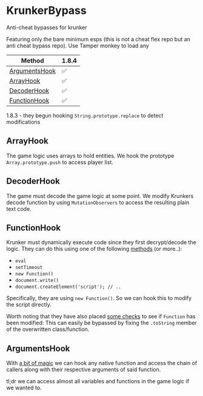 # KrunkerBypass
Anti-cheat bypasses for krunker

Featuring only the bare minimum esps (this is not a cheat flex repo but an anti cheat bypass repo). Use Tamper monkey to load any

| Method | 1.8.4 |
| --- | --- |
| [ArgumentsHook](https://github.com/hrt/KrunkerBypass/tree/master/ArgumentsHook) |  ✅  |
| [ArrayHook](https://github.com/hrt/KrunkerBypass/tree/master/ArrayHook) |  ✅  |
| [DecoderHook](https://github.com/hrt/KrunkerBypass/tree/master/DecoderHook) |  ✅  |
| [FunctionHook](https://github.com/hrt/KrunkerBypass/tree/master/FunctionHook) |  ✅  |


1.8.3 - they begun hooking `String.prototype.replace` to detect modifications

## ArrayHook
The game logic uses arrays to hold entities. We hook the prototype `Array.prototype.push` to access player list.

## DecoderHook
The game must decode the game logic at some point. We modify Krunkers decode function by using `MutationObservers` to access the resulting plain text code.

## FunctionHook
Krunker must dynamically execute code since they first decrypt/decode the logic. They can do this using one of the following [methods](https://www.everythingfrontend.com/posts/studying-javascript-eval.html) (or more..):
* `eval`
* `setTimeout`
* `new Function()`
* `document.write()`
* `document.createElement('script'); // ..`

Specifically, they are using `new Function()`. So we can hook this to modify the script directly.

Worth noting that they have also placed [some checks](https://github.com/hrt/AnticheatJS#function-modification-detection) to see if `Function` has been modified: This can easily be bypassed by fixing the `.toString` member of the overwritten class/function.

## ArgumentsHook
With [a bit of magic](https://github.com/hrt/KrunkerBypass/tree/master/ArgumentsHook/esp.js) we can hook any native function and access the chain of callers along with their respective arguments of said function.

tl;dr we can access almost all variables and functions in the game logic if we wanted to.
